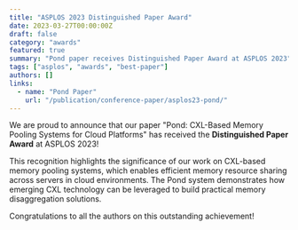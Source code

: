 ```yaml
---
title: "ASPLOS 2023 Distinguished Paper Award"
date: 2023-03-27T00:00:00Z
draft: false
category: "awards"
featured: true
summary: "Pond paper receives Distinguished Paper Award at ASPLOS 2023"
tags: ["asplos", "awards", "best-paper"]
authors: []
links:
  - name: "Pond Paper"
    url: "/publication/conference-paper/asplos23-pond/"
---
```


We are proud to announce that our paper "Pond: CXL-Based Memory Pooling Systems for Cloud Platforms" has received the **Distinguished Paper Award** at ASPLOS 2023!

This recognition highlights the significance of our work on CXL-based memory pooling systems, which enables efficient memory resource sharing across servers in cloud environments. The Pond system demonstrates how emerging CXL technology can be leveraged to build practical memory disaggregation solutions.

Congratulations to all the authors on this outstanding achievement!